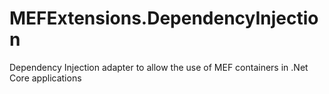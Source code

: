 # MEFExtensions.DependencyInjection
Dependency Injection adapter to allow the use of MEF containers in .Net Core applications
